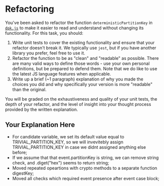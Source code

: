 # Refactoring

You've been asked to refactor the function `deterministicPartitionKey` in [`dpk.js`](dpk.js) to make it easier to read and understand without changing its functionality. For this task, you should:

1. Write unit tests to cover the existing functionality and ensure that your refactor doesn't break it. We typically use `jest`, but if you have another library you prefer, feel free to use it.
2. Refactor the function to be as "clean" and "readable" as possible. There are many valid ways to define those words - use your own personal definitions, but be prepared to defend them. Note that we do like to use the latest JS language features when applicable.
3. Write up a brief (~1 paragraph) explanation of why you made the choices you did and why specifically your version is more "readable" than the original.

You will be graded on the exhaustiveness and quality of your unit tests, the depth of your refactor, and the level of insight into your thought process provided by the written explanation.

## Your Explanation Here
- For candidate variable, we set its default value equal to TRIVIAL_PARTITION_KEY,
so we will invevitebly assign TRIVIAL_PARTITION_KEY in case we didnt assigned anything else before; 
- If we assume that that event.partitionKey is string, we can remove string check, and .diget("hex") seems to return string;
- Moved repeated opeartions with crypto methods to a separate function digestKey;
- Moved all checks which required event presence after event case block;
